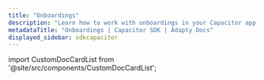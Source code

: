 ```yaml
---
title: "Onboardings"
description: "Learn how to work with onboardings in your Capacitor app with Adapty SDK."
metadataTitle: "Onboardings | Capacitor SDK | Adapty Docs"
displayed_sidebar: sdkcapacitor
---
```


import CustomDocCardList from '@site/src/components/CustomDocCardList';

<CustomDocCardList />